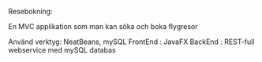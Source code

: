 Resebokning:

En MVC applikation som man kan söka och boka flygresor

Använd verktyg: NeatBeans, mySQL
FrontEnd : JavaFX
BackEnd : REST-full webservice med mySQL databas
